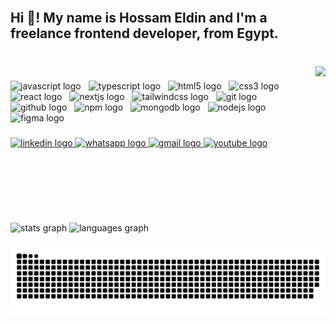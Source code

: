<br clear="both">

<h2 align="left">Hi 👋! My name is Hossam Eldin and I'm a freelance frontend developer, from Egypt.</h2>

###

<br clear="both">

<img align="right" height="250" src="https://hossam-portfolio.vercel.app/_next/image?url=%2F_next%2Fstatic%2Fmedia%2Ffinal.4f0c650e.webp&w=1080&q=75"  />

###

<div align="left">
  <img src="https://cdn.jsdelivr.net/gh/devicons/devicon/icons/javascript/javascript-original.svg" height="30" alt="javascript logo"  />
  <img width="4" />
  <img src="https://cdn.jsdelivr.net/gh/devicons/devicon/icons/typescript/typescript-original.svg" height="30" alt="typescript logo"  />
  <img width="4" />
  <img src="https://cdn.jsdelivr.net/gh/devicons/devicon/icons/html5/html5-original.svg" height="30" alt="html5 logo"  />
  <img width="4" />
  <img src="https://cdn.jsdelivr.net/gh/devicons/devicon/icons/css3/css3-original.svg" height="30" alt="css3 logo"  />
  <img width="4" />
  <img src="https://cdn.jsdelivr.net/gh/devicons/devicon/icons/react/react-original.svg" height="30" alt="react logo"  />
  <img width="4" />
  <img src="https://skillicons.dev/icons?i=nextjs" height="30" alt="nextjs logo"  />
  <img width="4" />
  <img src="https://cdn.simpleicons.org/tailwindcss/06B6D4" height="30" alt="tailwindcss logo"  />
  <img width="4" />
  <img src="https://cdn.jsdelivr.net/gh/devicons/devicon/icons/git/git-original.svg" height="30" alt="git logo"  />
  <img width="4" />
  <img src="https://skillicons.dev/icons?i=github" height="30" alt="github logo"  />
  <img width="4" />
  <img src="https://cdn.jsdelivr.net/gh/devicons/devicon/icons/npm/npm-original-wordmark.svg" height="30" alt="npm logo"  />
  <img width="4" />
  <img src="https://cdn.jsdelivr.net/gh/devicons/devicon/icons/mongodb/mongodb-original.svg" height="30" alt="mongodb logo"  />
  <img width="4" />
  <img src="https://cdn.simpleicons.org/nodedotjs/339933" height="30" alt="nodejs logo"  />
  <img width="4" />
  <img src="https://cdn.jsdelivr.net/gh/devicons/devicon/icons/figma/figma-original.svg" height="30" alt="figma logo"  />
</div>

###

<div align="left">
  <a href="https://www.linkedin.com/in/hossam-eldin-a55a35131/" target="_blank">
    <img src="https://img.shields.io/static/v1?message=LinkedIn&logo=linkedin&label=&color=0077B5&logoColor=white&labelColor=&style=for-the-badge" height="35" alt="linkedin logo"  />
  </a>
  <a href="https://wa.me/message/5DW6LKND6JOJI1" target="_blank">
    <img src="https://img.shields.io/static/v1?message=Whatsapp&logo=whatsapp&label=&color=25D366&logoColor=white&labelColor=&style=for-the-badge" height="35" alt="whatsapp logo"  />
  </a>
  <a href="mailto:hossam.eldin.coding@gmail.com" target="_blank">
    <img src="https://img.shields.io/static/v1?message=Gmail&logo=gmail&label=&color=D14836&logoColor=white&labelColor=&style=for-the-badge" height="35" alt="gmail logo"  />
  </a>
  <a href="https://www.youtube.com/channel/UCFtlaZ4rTAyWo8MZBTxhwQA" target="_blank">
    <img src="https://img.shields.io/static/v1?message=Youtube&logo=youtube&label=&color=FF0000&logoColor=white&labelColor=&style=for-the-badge" height="35" alt="youtube logo"  />
  </a>
</div>

###

<br clear="both">

<div align="left">
  <img src="https://github-readme-stats.vercel.app/api?username=HOS-ELDIN&hide_title=false&hide_rank=false&show_icons=true&include_all_commits=true&count_private=true&disable_animations=false&theme=darcula&locale=en&hide_border=true" height="150" alt="stats graph"  />
  <img src="https://github-readme-stats.vercel.app/api/top-langs?username=HOS-ELDIN&locale=en&hide_title=false&layout=compact&card_width=320&langs_count=6&theme=darcula&hide_border=true" height="150" alt="languages graph"  />
</div>

###


<picture>
  <source media="(prefers-color-scheme: dark)" srcset="https://raw.githubusercontent.com/HOS-ELDIN/HOS-ELDIN/output/github-snake-dark.svg" />
  <source media="(prefers-color-scheme: light)" srcset="https://raw.githubusercontent.com/HOS-ELDIN/HOS-ELDIN/output/github-snake.svg" />
  <img alt="github-snake" src="https://raw.githubusercontent.com/HOS-ELDIN/HOS-ELDIN/output/github-snake.svg" />
</picture>

###
